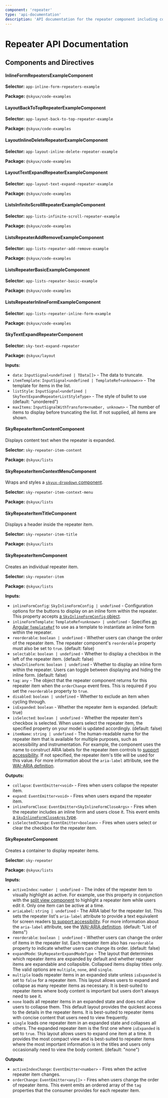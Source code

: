 ```yaml
---
component: 'repeater'
type: 'api-documentation'
description: 'API documentation for the repeater component including components, interfaces, and types.'
---
```


# Repeater API Documentation

## Components and Directives

#### InlineFormRepeatersExampleComponent

**Selector:** `app-inline-form-repeaters-example`

**Package:** `@skyux/code-examples`

#### LayoutBackToTopRepeaterExampleComponent

**Selector:** `app-layout-back-to-top-repeater-example`

**Package:** `@skyux/code-examples`

#### LayoutInlineDeleteRepeaterExampleComponent

**Selector:** `app-layout-inline-delete-repeater-example`

**Package:** `@skyux/code-examples`

#### LayoutTextExpandRepeaterExampleComponent

**Selector:** `app-layout-text-expand-repeater-example`

**Package:** `@skyux/code-examples`

#### ListsInfiniteScrollRepeaterExampleComponent

**Selector:** `app-lists-infinite-scroll-repeater-example`

**Package:** `@skyux/code-examples`

#### ListsRepeaterAddRemoveExampleComponent

**Selector:** `app-lists-repeater-add-remove-example`

**Package:** `@skyux/code-examples`

#### ListsRepeaterBasicExampleComponent

**Selector:** `app-lists-repeater-basic-example`

**Package:** `@skyux/code-examples`

#### ListsRepeaterInlineFormExampleComponent

**Selector:** `app-lists-repeater-inline-form-example`

**Package:** `@skyux/code-examples`

#### SkyTextExpandRepeaterComponent

**Selector:** `sky-text-expand-repeater`

**Package:** `@skyux/layout`

**Inputs:**

- `data`: `InputSignal<undefined | TData[]>` - The data to truncate.
- `itemTemplate`: `InputSignal<undefined | TemplateRef<unknown>>` - The template for items in the list.
- `listStyle`: `InputSignal<undefined | SkyTextExpandRepeaterListStyleType>` - The style of bullet to use (default: "unordered")
- `maxItems`: `InputSignalWithTransform<number, unknown>` - The number of items to display before truncating the list. If not supplied, all items are shown.

#### SkyRepeaterItemContentComponent

Displays content text when the repeater is expanded.

**Selector:** `sky-repeater-item-content`

**Package:** `@skyux/lists`

#### SkyRepeaterItemContextMenuComponent

Wraps and styles a
[`skyux-dropdown` component](https://developer.blackbaud.com/skyux-popovers/docs/dropdown).

**Selector:** `sky-repeater-item-context-menu`

**Package:** `@skyux/lists`

#### SkyRepeaterItemTitleComponent

Displays a header inside the repeater item.

**Selector:** `sky-repeater-item-title`

**Package:** `@skyux/lists`

#### SkyRepeaterItemComponent

Creates an individual repeater item.

**Selector:** `sky-repeater-item`

**Package:** `@skyux/lists`

**Inputs:**

- `inlineFormConfig`: `SkyInlineFormConfig | undefined` - Configuration options for the buttons to display on an inline form
within the repeater. This property accepts
[a `SkyInlineFormConfig` object](https://developer.blackbaud.com/skyux/components/inline-form#skyinlineformconfig-properties).
- `inlineFormTemplate`: `TemplateRef<unknown> | undefined` - Specifies [an Angular `TemplateRef`](https://angular.io/api/core/TemplateRef) to use
as a template to instantiate an inline form within the repeater.
- `reorderable`: `boolean | undefined` - Whether users can change the order of the repeater item.
The repeater component's `reorderable` property must also be set to `true`. (default: false)
- `selectable`: `boolean | undefined` - Whether to display a checkbox in the left of the repeater item. (default: false)
- `showInlineForm`: `boolean | undefined` - Whether to display an inline form within the repeater.
Users can toggle between displaying and hiding the inline form. (default: false)
- `tag`: `any` - The object that the repeater component returns for this repeater item
when the `orderChange` event fires. This is required
if you set the `reorderable` property to `true`.
- `disabled`: `boolean | undefined` - Whether to exclude an item when cycling through.
- `isExpanded`: `boolean` - Whether the repeater item is expanded. (default: true)
- `isSelected`: `boolean | undefined` - Whether the repeater item's checkbox is selected.
When users select the repeater item, the specified property on your model is updated accordingly. (default: false)
- `itemName`: `string | undefined` - The human-readable name for the repeater item that is available for multiple purposes,
such as accessibility and instrumentation. For example, the component uses the name to
construct ARIA labels for the repeater item controls
to [support accessibility](https://developer.blackbaud.com/skyux/learn/accessibility).
If not specified, the repeater item's title will be used for this value.
For more information about the `aria-label` attribute, see the [WAI-ARIA definition](https://www.w3.org/TR/wai-aria/#aria-label).

**Outputs:**

- `collapse`: `EventEmitter<void>` - Fires when users collapse the repeater item.
- `expand`: `EventEmitter<void>` - Fires when users expand the repeater item.
- `inlineFormClose`: `EventEmitter<SkyInlineFormCloseArgs>` - Fires when the repeater includes an inline form and users close it. This event emits
[a `SkyInlineFormCloseArgs` type](https://developer.blackbaud.com/skyux/components/inline-form#skyinlineformcloseargs-properties).
- `isSelectedChange`: `EventEmitter<boolean>` - Fires when users select or clear the checkbox for the repeater item.

#### SkyRepeaterComponent

Creates a container to display repeater items.

**Selector:** `sky-repeater`

**Package:** `@skyux/lists`

**Inputs:**

- `activeIndex`: `number | undefined` - The index of the repeater item to visually highlight as active.
For example, use this property in conjunction with the
[split view component](https://developer.blackbaud.com/skyux/components/split-view)
to highlight a repeater item while users edit it. Only one item can be active at a time.
- `ariaLabel`: `string | undefined` - The ARIA label for the repeater list.
This sets the repeater list's `aria-label` attribute to provide a text equivalent for screen readers
[to support accessibility](https://developer.blackbaud.com/skyux/learn/accessibility).
For more information about the `aria-label` attribute, see the [WAI-ARIA definition](https://www.w3.org/TR/wai-aria/#aria-label). (default: "List of items")
- `reorderable`: `boolean | undefined` - Whether users can change the order of items in the repeater list.
Each repeater item also has `reorderable` property to indicate whether
users can change its order. (default: false)
- `expandMode`: `SkyRepeaterExpandModeType` - The layout that determines which repeater items are expanded by default and whether
repeater items are expandable and collapsible. Collapsed items display titles only.
The valid options are `multiple`, `none`, and `single`.
- `multiple` loads repeater items in an expanded state unless `isExpanded` is set to
`false` for a repeater item. This layout allows users to expand and collapse
as many repeater items as necessary. It is best-suited to repeater items where body
content is important but users don't always need to see it.
- `none` loads all repeater items in an expanded state and does not allow users to
collapse them. This default layout provides the quickest access to the details in the
repeater items. It is best-suited to repeater items with concise content
that users need to view frequently.
- `single` loads one repeater item in an expanded state and collapses all others.
The expanded repeater item is the first one where `isExpanded` is set to `true`. This layout
allows users to expand one item at a time. It provides the most compact view and is
best-suited to repeater items where the most important information is in the titles
and users only occasionally need to view the body content. (default: "none")

**Outputs:**

- `activeIndexChange`: `EventEmitter<number>` - Fires when the active repeater item changes.
- `orderChange`: `EventEmitter<any[]>` - Fires when users change the order of repeater items.
This event emits an ordered array of the `tag` properties that the consumer provides for each repeater item.
